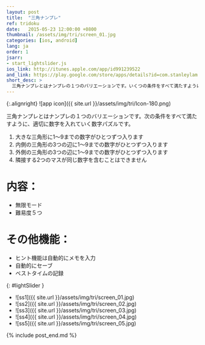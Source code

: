 ```yaml
---
layout: post
title:  "三角ナンプレ"
ref: tridoku
date:   2015-05-23 12:00:00 +0800
thumbnail: /assets/img/tri/screen_01.jpg
categories: [ios, android]
lang: ja
order: 1
jsarr:
- start_lightslider.js
ios_link: http://itunes.apple.com/app/id991239522
and_link: https://play.google.com/store/apps/details?id=com.stanleylam.tridoku
short_desc: >
  三角ナンプレとはナンプレの１つのバリエーションです。いくつの条件をすべて満たすように、適切に数字を入れていく数字パズルです。
---
```


{:.alignright}
![app icon]({{ site.url }}/assets/img/tri/Icon-180.png)

三角ナンプレとはナンプレの１つのバリエーションです。次の条件をすべて満たすように、適切に数字を入れていく数字パズルです。
1. 大きな三角形に1～9までの数字がひとつずつ入ります
2. 内側の三角形の3つの辺に1～9までの数字がひとつずつ入ります
3. 外側の三角形の3つの辺に1～9までの数字がひとつずつ入ります
4. 隣接する2つのマスが同じ数字を含むことはできません

# 内容：
- 無限モード
- 難易度５つ

# その他機能：
- ヒント機能は自動的にメモを入力
- 自動的にセーブ
- ベストタイムの記録


{: #lightSlider }
*   ![ss1]({{ site.url }}/assets/img/tri/screen_01.jpg)
*   ![ss2]({{ site.url }}/assets/img/tri/screen_02.jpg)
*   ![ss3]({{ site.url }}/assets/img/tri/screen_03.jpg)
*   ![ss4]({{ site.url }}/assets/img/tri/screen_04.jpg)
*   ![ss5]({{ site.url }}/assets/img/tri/screen_05.jpg)

{% include post_end.md %}